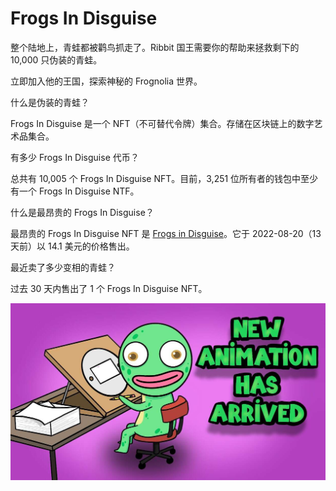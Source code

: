 # Frogs In Disguise

整个陆地上，青蛙都被鹳鸟抓走了。Ribbit 国王需要你的帮助来拯救剩下的 10,000 只伪装的青蛙。

立即加入他的王国，探索神秘的 Frognolia 世界。

什么是伪装的青蛙？

Frogs In Disguise 是一个 NFT（不可替代令牌）集合。存储在区块链上的数字艺术品集合。

 有多少 Frogs In Disguise 代币？

总共有 10,005 个 Frogs In Disguise NFT。目前，3,251 位所有者的钱包中至少有一个 Frogs In Disguise NTF。

什么是最昂贵的 Frogs In Disguise？

最昂贵的 Frogs In Disguise NFT 是 [Frogs in Disguise](https://www.nft-stats.com/asset/0x9f4292bd05a5c89f007bdef3a95fc32bc1021b99/491)。它于 2022-08-20（13 天前）以 14.1 美元的价格售出。

 最近卖了多少变相的青蛙？

过去 30 天内售出了 1 个 Frogs In Disguise NFT。

![nft](01.jpg)




